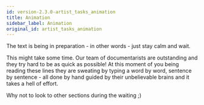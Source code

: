 ```yaml
---
id: version-2.3.0-artist_tasks_animation
title: Animation
sidebar_label: Animation
original_id: artist_tasks_animation
---
```


The text is being in preparation - in other words - just stay calm and wait.

This might take some time. Our team of documentarists are outstanding and they try hard to be as quick as possible! At this moment of you being reading these lines they are sweating by typing a
word by word, sentence by sentence - all done by hand guided by their unbelievable brains and it takes a hell of effort.

Why not to look to other sections during the waiting ;)


